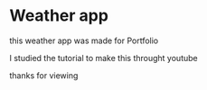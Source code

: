 # Weather app

this weather app was made for Portfolio

I studied the tutorial to make this throught youtube

thanks for viewing
